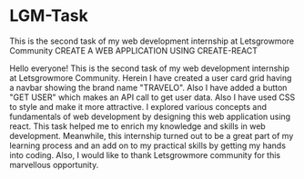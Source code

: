 # LGM-Task
This is the second task of my web development internship at Letsgrowmore Community
CREATE A WEB APPLICATION USING CREATE-REACT

Hello everyone!
This is the second task of my web development internship at Letsgrowmore Community. Herein I have created a user card grid having a navbar showing the brand name "TRAVELO". Also I have added a button "GET USER" which makes an API call to get user data. Also I have used CSS to style and make it more attractive.
I explored various concepts and fundamentals of web development by designing this web application using react. This task helped me to enrich my knowledge and skills in web development. Meanwhile, this internship turned out to be a great part of my learning process and an add on to my practical skills by getting my hands into coding.
Also, I would like to thank Letsgrowmore community for this marvellous opportunity.
